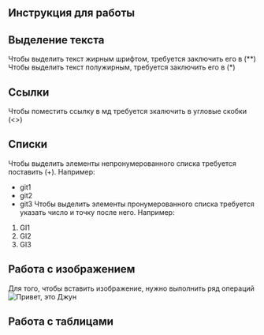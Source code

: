 ## Инструкция для работы ##

## Выделение текста ##
Чтобы выделить текст жирным шрифтом, требуется заключить его в (**)
Чтобы выделить текст полужирным, требуется заключить его в (*)

## Ссылки ##
Чтобы поместить ссылку в мд требуется зкалючить в угловые скобки (<>)

## Списки ##
Чтобы выделить элементы непронумерованного списка требуется поставить (+). Например:
+ git1
+ git2
+ git3
Чтобы выделить элементы пронумерованного списка требуется указать число и точку после него. Например:
1. GI1
2. GI2
3. GI3

## Работа с изображением ##
Для того, чтобы вставить изображение, нужно выполнить ряд операций
![Привет, это Джун](image.png)


## Работа с таблицами ##